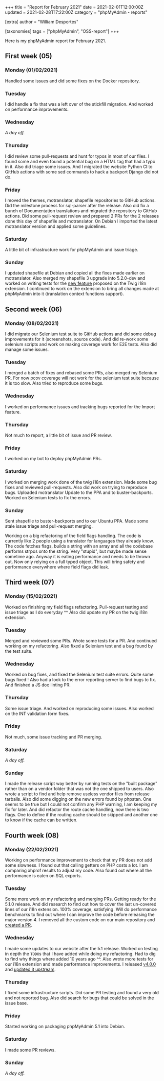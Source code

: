 +++
title = "Report for February 2021"
date = 2021-02-01T12:00:00Z
updated = 2021-02-28T17:22:00Z
category = "phpMyAdmin - reports"

[extra]
author = "William Desportes"

[taxonomies]
tags = ["phpMyAdmin", "OSS-report"]
+++

Here is my phpMyAdmin report for February 2021.

<!-- more -->

## First week (05)

### Monday (01/02/2021)

Handled some issues and did some fixes on the Docker repository.

### Tuesday

I did handle a fix that was a left over of the stickfill migration.
And worked on performance improvements.

### Wednesday

_A day off._

### Thursday

I did review some pull-requests and hunt for typos in most of our files. I found some and even found a potential bug on a HTML tag that had a typo in it. Also did triage some issues.
And I migrated the website Python CI to GitHub actions with some sed commands to hack a backport Django did not do.

### Friday

I moved the themes, motranslator, shapefile repositories to GitHub actions. Did the milestone process for sql-parser after the release.
Also did fix a bunch of Documentation translations and migrated the repository to GitHub actions.
Did some pull-request review and prepared 2 PRs for the 2 releases done this day of shapefile and motranslator.
On Debian I imported the latest motranslator version and applied some guidelines.

### Saturday

A little bit of infrastructure work for phpMyAdmin and issue triage.

### Sunday

I updated shapefile at Debian and copied all the fixes made earlier on motranslator.
Also merged my shapefile 3 upgrade into 5.2.0-dev and worked on writing tests for the [new feature](https://github.com/phpmyadmin/twig-i18n-extension/pull/5) proposed on the Twig i18n extension.
I continued to work on the extension to bring all changes made at phpMyAdmin into it (translation context functions support).

## Second week (06)

### Monday (08/02/2021)

I did migrate our Selenium test suite to GitHub actions and did some debug improvements for it (screenshots, source code).
And did re-work some selenium scripts and work on making coverage work for E2E tests.
Also did manage some issues.

### Tuesday

I merged a batch of fixes and rebased some PRs, also merged my Selenium PR.
For now pcov coverage will not work for the selenium test suite because it is too slow.
Also tried to reproduce some bugs.

### Wednesday

I worked on performance issues and tracking bugs reported for the Import feature.

### Thursday

Not much to report, a little bit of issue and PR review.

### Friday

I worked on my bot to deploy phpMyAdmin PRs.

### Saturday

I worked on merging work done of the twig i18n extension. Made some bug fixes and reviewed pull-requests.
Also did work on trying to reproduce bugs. Uploaded motranslator Update to the PPA and to buster-backports.
Worked on Selenium tests to fix the errors.

### Sunday

Sent shapefile to buster-backports and to our Ubuntu PPA. Made some stale issue triage and pull-request merging.

Working on a big refactoring of the field flags handling. The code is currently like 2 people using a translator for languages they already know. The code fetches flags, builds a string with an array and all the codebase performs strpos onto the string. Very "stupid", but maybe made sense sometime ago. Anyway it is eating performance and needs to be thrown out. Now only relying on a full typed object. This will bring safety and performance everywhere where field flags did leak.

## Third week (07)

### Monday (15/02/2021)

Worked on finishing my field flags refactoring. Pull-request testing and issue triage as I do everyday ^^
Also did update my PR on the twig i18n extension.

### Tuesday

Merged and reviewed some PRs. Wrote some tests for a PR.
And continued working on my refactoring. Also fixed a Selenium test and a bug found by the test suite.

### Wednesday

Worked on bug fixes, and fixed the Selenium test suite errors. Quite some bugs fixed !
Also had a look to the error reporting server to find bugs to fix.
And finished a JS doc linting PR.

### Thursday

Some issue triage. And worked on reproducing some issues.
Also worked on the INT validation form fixes.

### Friday

Not much, some issue tracking and PR merging.

### Saturday

_A day off._

### Sunday

I made the release script way better by running tests on the "built package" rather than on a vendor folder that was not the one shipped to users. Also wrote a script to find and help remove useless vendor files from release tarballs.
Also did some digging on the new errors found by phpstan. One seems to be true but I could not confirm any PHP warning, I am keeping my fix for later.
And did refactor the route cache handling, now there is two flags. One to define if the routing cache should be skipped and another one to know if the cache can be written.

## Fourth week (08)

### Monday (22/02/2021)

Working on performance improvement to check that my PR does not add some slowness. I found out that calling getters on PHP costs a lot.
I am comparing xhprof results to adjust my code. Also found out where all the performance is eaten on SQL exports.

### Tuesday

Some more work on my refactoring and merging PRs. Getting ready for the 5.1.0 release.
And did research to find out how to cover the last un-covered lines of our i18n extension. 100% coverage, satisfying.
Will do performance benchmarks to find out where I can improve the code before releasing the major version 4.
I removed all the custom code on our main repository and [created a PR](https://github.com/phpmyadmin/phpmyadmin/pull/16675).

### Wednesday

I made some updates to our website after the 5.1 release. Worked on testing in depth the `TODO`s that I have added while doing my refactoring. Had to dig to find why things where added 10 years ago ^^.
Also wrote more tests for our i18n extension and made performance improvements. I released [v4.0.0](https://github.com/phpmyadmin/twig-i18n-extension/releases/tag/v4.0.0) and [updated it upstream](https://github.com/phpmyadmin/phpmyadmin/pull/16675).

### Thursday

I fixed some infrastructure scripts. Did some PR testing and found a very old and not reported bug.
Also did search for bugs that could be solved in the issue base.

### Friday

Started working on packaging phpMyAdmin 5.1 into Debian.

### Saturday

I made some PR reviews.

### Sunday

_A day off._
